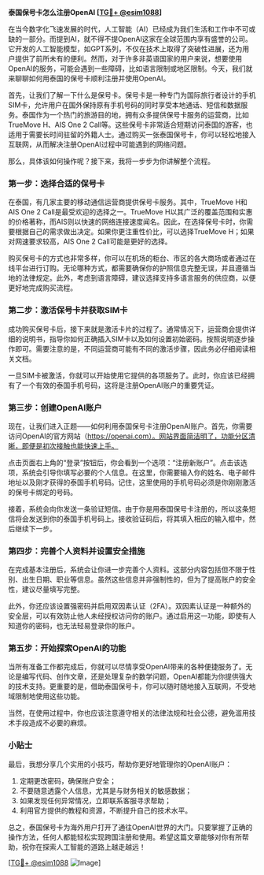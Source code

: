 **泰国保号卡怎么注册OpenAI [[TG💪+ @esim1088](https://t.me/s/esim1088)]**

在当今数字化飞速发展的时代，人工智能（AI）已经成为我们生活和工作中不可或缺的一部分。而提到AI，就不得不提OpenAI这家在全球范围内享有盛誉的公司。它开发的人工智能模型，如GPT系列，不仅在技术上取得了突破性进展，还为用户提供了前所未有的便利。然而，对于许多非英语国家的用户来说，想要使用OpenAI的服务，可能会遇到一些障碍，比如语言限制或地区限制。今天，我们就来聊聊如何用泰国的保号卡顺利注册并使用OpenAI。

首先，让我们了解一下什么是保号卡。保号卡是一种专门为国际旅行者设计的手机SIM卡，允许用户在国外保持原有手机号码的同时享受本地通话、短信和数据服务。泰国作为一个热门的旅游目的地，拥有众多提供保号卡服务的运营商，比如TrueMove H、AIS One 2 Call等。这些保号卡非常适合短期访问泰国的游客，也适用于需要长时间驻留的外籍人士。通过购买一张泰国保号卡，你可以轻松地接入互联网，从而解决注册OpenAI过程中可能遇到的网络问题。

那么，具体该如何操作呢？接下来，我将一步步为你讲解整个流程。

### 第一步：选择合适的保号卡

在泰国，有几家主要的移动通信运营商提供保号卡服务。其中，TrueMove H和AIS One 2 Call是最受欢迎的选择之一。TrueMove H以其广泛的覆盖范围和实惠的价格著称，而AIS则以快速的网络连接速度闻名。因此，在选择保号卡时，你需要根据自己的需求做出决定。如果你更注重性价比，可以选择TrueMove H；如果对网速要求较高，AIS One 2 Call可能是更好的选择。

购买保号卡的方式也非常多样，你可以在机场的柜台、市区的各大商场或者通过在线平台进行订购。无论哪种方式，都需要确保你的护照信息完整无误，并且遵循当地的法律规定。此外，考虑到语言障碍，建议选择支持多语言服务的供应商，以便更好地完成购买流程。

### 第二步：激活保号卡并获取SIM卡

成功购买保号卡后，接下来就是激活卡片的过程了。通常情况下，运营商会提供详细的说明书，指导你如何正确插入SIM卡以及如何设置初始密码。按照说明逐步操作即可。需要注意的是，不同运营商可能有不同的激活步骤，因此务必仔细阅读相关文档。

一旦SIM卡被激活，你就可以开始使用它提供的各项服务了。此时，你应该已经拥有了一个有效的泰国手机号码，这将是注册OpenAI账户的重要凭证。

### 第三步：创建OpenAI账户

现在，让我们进入正题——如何利用泰国保号卡注册OpenAI账户。首先，你需要访问OpenAI的官方网站（https://openai.com）。网站界面简洁明了，功能分区清晰，即便是初次接触也能快速上手。

点击页面右上角的“登录”按钮后，你会看到一个选项：“注册新账户”。点击该选项，系统会引导你填写必要的个人信息。在这里，你需要输入你的姓名、电子邮件地址以及刚才获得的泰国手机号码。记住，这里使用的手机号码必须是你刚刚激活的保号卡绑定的号码。

接着，系统会向你发送一条验证短信。由于你是用泰国保号卡注册的，所以这条短信将会发送到你的泰国手机号码上。接收验证码后，将其填入相应的输入框中，然后继续下一步。

### 第四步：完善个人资料并设置安全措施

在完成基本注册后，系统会让你进一步完善个人资料。这部分内容包括但不限于性别、出生日期、职业等信息。虽然这些信息并非强制性的，但为了提高账户的安全性，建议尽量填写完整。

此外，你还应该设置强密码并启用双因素认证（2FA）。双因素认证是一种额外的安全层，可以有效防止他人未经授权访问你的账户。通过启用这一功能，即使有人知道你的密码，也无法轻易登录你的账户。

### 第五步：开始探索OpenAI的功能

当所有准备工作都完成后，你就可以尽情享受OpenAI带来的各种便捷服务了。无论是编写代码、创作文章，还是处理复杂的数学问题，OpenAI都能为你提供强大的技术支持。更重要的是，借助泰国保号卡，你可以随时随地接入互联网，不受地域限制地使用这些功能。

当然，在使用过程中，你也应该注意遵守相关的法律法规和社会公德，避免滥用技术手段造成不必要的麻烦。

### 小贴士

最后，我想分享几个实用的小技巧，帮助你更好地管理你的OpenAI账户：

1. 定期更改密码，确保账户安全；
2. 不要随意透露个人信息，尤其是与财务相关的敏感数据；
3. 如果发现任何异常情况，立即联系客服寻求帮助；
4. 利用官方提供的教程和资源，不断提升自己的技术水平。

总之，泰国保号卡为海外用户打开了通往OpenAI世界的大门。只要掌握了正确的操作方法，任何人都能轻松实现跨国注册和使用。希望这篇文章能够对你有所帮助，祝你在探索人工智能的道路上越走越远！

[[TG💪+ @esim1088](https://t.me/s/esim1088) ![Image](https://i.postimg.cc/4NQfJmqS/Snipaste-2025-05-13-00-14-12.png)]